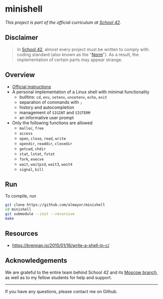 # minishell

*This project is part of the official curriculum at [School 42](https://en.wikipedia.org/wiki/42_(school)).*

## Disclaimer

> In [School 42](https://en.wikipedia.org/wiki/42_(school)), almost every project must be written to comply with. coding standard (also known as the "[Norm](./docs/subjects/norme.en.pdf)"). As a result, the implementation of certain parts may appear strange.


## Overview

* [Official instructions](docs/subjects/minishell.en.pdf)
* A personal implementation of a Linux shell with minimal functionality
	* builtins: `cd`, `env`, `setenv`, `unsetenv`, `echo`, `exit`
	* separation of commands with `;`
	* history and autocompletion
	* management of `SIGINT` and `SIGTERM`
	* an informative user prompt
* Only the following functions are allowed
	* `malloc`, `free`
	* `access`
	* `open`, `close`, `read`, `write`
	* `opendir`, `readdir`, `closedir`
	* `getcwd`, `chdir`
	* `stat`, `lstat`, `fstat`
	* `fork`, `execve`
	* `wait`, `waitpid`, `wait3`, `wait4`
	* `signal`, `kill`

## Run

To compile, run

```sh
git clone https://github.com/almayor/minishell
cd minishell
git submodule --init --recursive
make
```

## Resources

* <https://brennan.io/2015/01/16/write-a-shell-in-c/>

## Acknowledgements

We are grateful to the entire team behind School 42 and its [Moscow branch](https://21-school.ru
), as well as to my fellow students for help and support.

---
If you have any questions, please contact me on Github.
